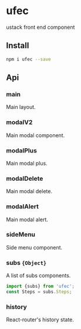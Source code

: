 # ufec
ustack front end component

## Install

```bash
npm i ufec --save
```

## Api

### main

Main layout.

### modalV2

Main modal component.

### modalPlus

Main modal plus.

### modalDelete

Main modal delete.

### modalAlert

Main modal alert.

### sideMenu

Side menu component.

### subs `{Object}`

A list of subs components.

```javascript
import {subs} from 'ufec';
const Steps = subs.Steps;
```

### history

React-router's history state.
